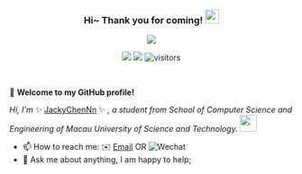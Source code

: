 <h3 align="center">
    Hi~ Thank you for coming!
    <img src="https://media.giphy.com/media/hvRJCLFzcasrR4ia7z/giphy.gif" width="25px">
</h3>

<p align="center">
    <img src="https://readme-typing-svg.herokuapp.com?color=e65e2a&width=380&height=45&lines=Always+learning+new+things">
</p>

<p align="center">
    <img src="https://img.shields.io/static/v1?label=wechat&message=JackyChenNn&color=7BB32E&logo=wechat">
    <a href="https://jackychennn.com" target="_blank"><img src="https://img.shields.io/badge/website-jackychennn.com-orange"></a>
    <img src="https://visitor-badge.glitch.me/badge?page_id=JackyChenNn.JackyChenNn" alt="visitors">
</p>

<br/>

🎉 **Welcome to my GitHub profile!**

*Hi, I'm* ✨ [JackyChenNn](https://jackychennn.com) ✨ *, a student from School of Computer Science and Engineering of Macau University of Science and Technology.* <img src="https://media.giphy.com/media/WUlplcMpOCEmTGBtBW/giphy.gif" width="30">

- 📫 How to reach me: ✉️ [Email](mailto:jackychen1006@gmail.com) OR ![Wechat](https://img.shields.io/badge/JackyChenNn-5fcd72.svg?logo=wechat&logoColor=white)
- 💬 Ask me about anything, I am happy to help;

<!--
**JackyChenNn/JackyChenNn** is a ✨ _special_ ✨ repository because its `README.md` (this file) appears on your GitHub profile.

Here are some ideas to get you started:

- 🔭 I’m currently working on ...
- 🌱 I’m currently learning ...
- 👯 I’m looking to collaborate on ...
- 🤔 I’m looking for help with ...
- 💬 Ask me about ...
- 📫 How to reach me: ...
- 😄 Pronouns: ...
- ⚡ Fun fact: ...
-->

<!-- ![](https://github-readme-stats.vercel.app/api?username=JackyChenNn) -->
